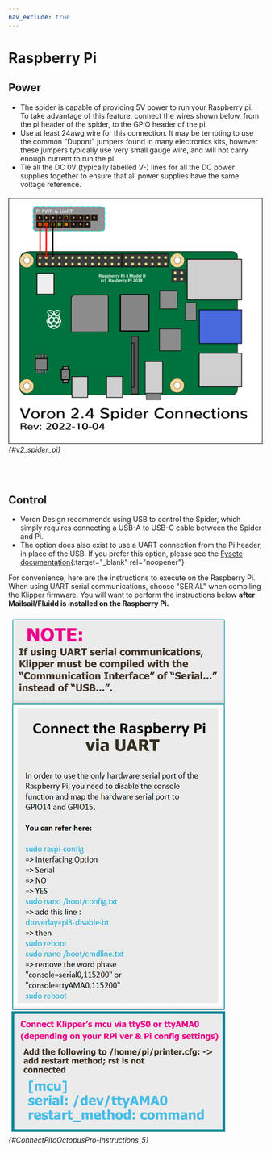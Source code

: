 ```yaml
---
nav_exclude: true
---
```

# Raspberry Pi

## Power
* The spider is capable of providing 5V power to run your Raspberry pi.  To take advantage of this feature, connect the wires shown below, from the pi header of the spider, to the GPIO header of the pi.
* Use at least 24awg wire for this connection.  It may be tempting to use the common "Dupont" jumpers found in many electronics kits, however these jumpers typically use very small gauge wire, and will not carry enough current to run the pi.
* Tie all the DC 0V (typically labelled V-) lines for all the DC power supplies together to ensure that all power supplies have the same voltage reference.

###### ![](./images/v2_spider_pi.png) {#v2_spider_pi}
<span> <br> </span>

## Control
* Voron Design recommends using USB to control the Spider, which simply requires connecting a USB-A to USB-C cable between the Spider and Pi.
* The option does also exist to use a UART connection from the Pi header, in place of the USB.  If you prefer this option, please see the [Fysetc documentation](https://github.com/FYSETC/FYSETC-SPIDER/blob/main/firmware/Klipper/Connect%20RPI%20uart.md){:target="_blank" rel="noopener"}

For convenience, here are the instructions to execute on the Raspberry Pi. When using UART serial communications, choose "SERIAL" when compiling the Klipper firmware.  You will want to perform the instructions below **after Mailsail/Fluidd is installed on the Raspberry Pi.**

###### ![](./images/ConnectPitoMCU-Instructions.png) {#ConnectPitoOctopusPro-Instructions_5}